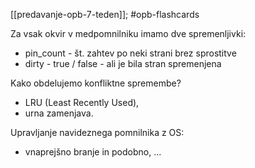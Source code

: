 [[predavanje-opb-7-teden]]; #opb-flashcards 

Za vsak okvir v medpomnilniku imamo dve spremenljivki:
- pin_count - št. zahtev po neki strani brez sprostitve
- dirty - true / false - ali je bila stran spremenjena

Kako obdelujemo konfliktne spremembe?
- LRU (Least Recently Used),
- urna zamenjava.

Upravljanje navideznega pomnilnika z OS:
- vnaprejšno branje in podobno, ...